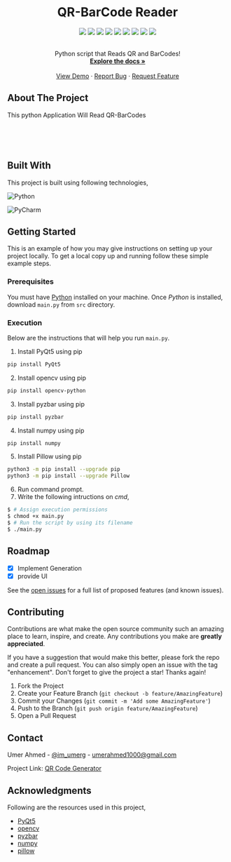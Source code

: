 <div align="center">
  <h1>QR-BarCode Reader</h1>
</div>


<div align="center">
    <img src="https://img.shields.io/github/languages/count/imumer16/QR-BarCode-Reader?label=Languages&style=for-the-badge">
    <img src="https://img.shields.io/github/languages/top/imumer16/QR-BarCode-Reader?style=for-the-badge">
    <img src="https://img.shields.io/github/repo-size/imumer16/QR-BarCode-Reader?style=for-the-badge">
    <img src="https://img.shields.io/github/issues/imumer16/QR-BarCode-Reader?style=for-the-badge">
    <img src="https://img.shields.io/github/issues-pr-closed/imumer16/QR-BarCode-Reader?style=for-the-badge">
    <img src="https://img.shields.io/github/license/imumer16/QR-BarCode-Reader?style=for-the-badge">
    <img src="https://img.shields.io/github/forks/imumer16/QR-BarCode-Reader?style=for-the-badge">
    <img src="https://img.shields.io/github/stars/imumer16/QR-BarCode-Reader?style=for-the-badge">
    <img src="https://img.shields.io/github/last-commit/imumer16/QR-BarCode-Reader?style=for-the-badge">
</div>


<br />
<div align="center">
  <p align="center">
    Python script that Reads QR and BarCodes!
    <br />
    <a href="https://github.com/imumer16/QR-BarCode-Reader"><strong>Explore the docs »</strong></a>
    <br />
    <br />
    <a href="https://github.comimumer16/QR-BarCode-Reader/App">View Demo</a>
    ·
    <a href="https://github.com/imumer16/QR-BarCode-Reader/issues">Report Bug</a>
    ·
    <a href="https://github.com/imumer16/QR-BarCode-Reader/pulls">Request Feature</a>
  </p>
</div>


## About The Project


This python Application Will Read QR-BarCodes

<br>

<div align="center">
  <img width=auto height=auto src="">
  <br>
  <br>
  <img width=auto height=auto src="">
</div>

<br>


## Built With

This project is built using following technologies,

![Python](https://img.shields.io/badge/python-3670A0?style=for-the-badge&logo=python&logoColor=ffdd54)

![PyCharm](https://img.shields.io/badge/pycharm-143?style=for-the-badge&logo=pycharm&logoColor=black&color=black&labelColor=green)


## Getting Started

This is an example of how you may give instructions on setting up your project locally.
To get a local copy up and running follow these simple example steps.

### Prerequisites

You must have [Python](https://www.python.org/downloads/) installed on your machine. Once *Python* is installed, download `main.py` from `src` directory. 


### Execution

Below are the instructions that will help you run `main.py`.

1. Install PyQt5 using pip
```sh
pip install PyQt5
```
2. Install opencv using pip
```sh
pip install opencv-python
```
3. Install pyzbar using pip
```sh
pip install pyzbar
```
4. Install numpy using pip
```sh
pip install numpy
```
5. Install Pillow using pip
```sh
python3 -m pip install --upgrade pip
python3 -m pip install --upgrade Pillow
```


6. Run command prompt.
7. Write the following intructions on _cmd_,
```sh
$ # Assign execution permissions
$ chmod +x main.py
$ # Run the script by using its filename
$ ./main.py
```


## Roadmap

- [x] Implement Generation
- [x] provide UI

See the [open issues](https://github.com/imumer16/QR-BarCode-Reader/issues) for a full list of proposed features (and known issues).


## Contributing

Contributions are what make the open source community such an amazing place to learn, inspire, and create. Any contributions you make are **greatly appreciated**.

If you have a suggestion that would make this better, please fork the repo and create a pull request. You can also simply open an issue with the tag "enhancement".
Don't forget to give the project a star! Thanks again!

1. Fork the Project
2. Create your Feature Branch (`git checkout -b feature/AmazingFeature`)
3. Commit your Changes (`git commit -m 'Add some AmazingFeature'`)
4. Push to the Branch (`git push origin feature/AmazingFeature`)
5. Open a Pull Request


## Contact

Umer Ahmed - [@im_umerg](https://instagram.com/im_umerg) - umerahmed1000@gmail.com

Project Link: [QR Code Generator](https://github.com/imumer16/QR-BarCode-Reader)


## Acknowledgments

Following are the resources used in this project,

* [PyQt5](https://pypi.org/project/PyQt5/)
* [opencv](https://pypi.org/project/opencv-python/)
* [pyzbar](https://pypi.org/project/pyzbar/)
* [numpy](https://numpy.org/)
* [pillow](https://pillow.readthedocs.io/en/stable/)
